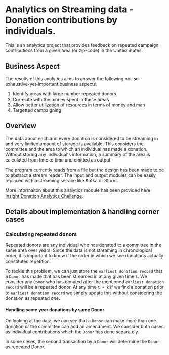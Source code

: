 # Analytics on Streaming data - Donation contributions by individuals.

This is an analytics project that provides feedback on repeated campaign contributions from a given area (or zip-code) in the United States.

## Business Aspect
The results of this analytics aims to answer the following not-so-exhaustive-yet-important business aspects.

1. Identify areas with large number repeated donors
1. Correlate with the money spent in these areas
1. Allow better utilization of resources in terms of money and man
1. Targetted campaigning

## Overview

The data about each and every donation is considered to be streaming in and very limited amount of storage is available. This considers the committee and the area to which an individual has made a donation. Without storing any individual's information, a summary of the area is calculated from time to time and emitted as output.

The program currently reads from a file but the design has been made to be to abstract a stream reader. The input and output modules can be easily replaced with a streaming service like Kafka or Storm.

More informaiton about this analytics module has been provided here [Insight Donation Analytics Challenge](https://github.com/InsightDataScience/donation-analytics/).

## Details about implementation & handling corner cases

### Calculating repeated donors

Repeated donors are any individual who has donated to a committee in the same area over years. Since the data is not streaming in chronological order, it is important to know if the order in which we see donations actually constitutes repetition.

To tackle this problem, we can just store the `earliest donation record` that a `Donor` has made that has been streamed in at any given time `t`. We consider any `Donor` who has donated after the mentioned `earliest donation record` will be a repeated donor. At any time `t + k` if we find a donation prior to `earliest donation record` we simply update this without considering the donation as repeated one.

#### Handling same year donations by same Donor

On looking at the data, we can see that a `Donor` can make more than one donation or the committee can add an amendment. We consider both cases as individual contributions which the `Donor` has done separately.

In some cases, the second transaction by a `Donor` will determine the `Donor` as repeated Donor. 
